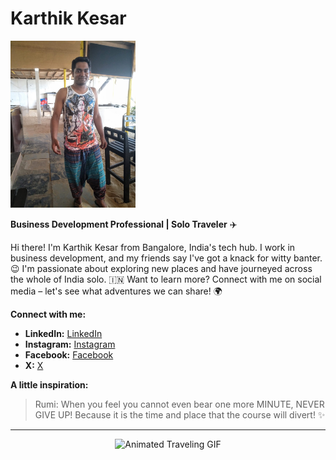# Karthik Kesar

<img src="karthik-kesar.jpg" alt="Karthik Kesar" width="200">

**Business Development Professional | Solo Traveler** ✈️ 

Hi there! I'm Karthik Kesar from Bangalore, India's tech hub. I work in business development, and my friends say I've got a knack for witty banter. 😉 I'm passionate about exploring new places and have journeyed across the whole of India solo. 🇮🇳 Want to learn more? Connect with me on social media – let's see what adventures we can share! 🌍

**Connect with me:**

*  **LinkedIn:** [LinkedIn](https://www.linkedin.com/in/karthik-kesar-06a2a129?utm_source=share&utm_campaign=share_via&utm_content=profile&utm_medium=android_app)
*  **Instagram:** [Instagram](https://www.instagram.com/karthik.kesar/profilecard/?igsh=dmh4a29uNm4wODRu)
*  **Facebook:** [Facebook](https://www.facebook.com/share/UrAcMi5rbgCzxynn/)
*  **X:** [X](https://x.com/rehamania?t=YsscXyKH20FWeENXJVg9Xw&s=09)

**A little inspiration:**

> Rumi: When you feel you cannot even bear one more MINUTE, NEVER GIVE UP! Because it is the time and place that the course will divert! ✨

---

<div align="center">
  <img src="https://media.giphy.com/media/WUlplcMpOCEvfS5jTJ/giphy.gif" width="300" alt="Animated Traveling GIF">
</div>

